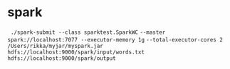 # spark		
` ./spark-submit --class sparktest.SparkWC` `--master spark://localhost:7077 --executor-memory 1g` `--total-executor-cores 2` `/Users/rikka/myjar/myspark.jar` `hdfs://localhost:9000/spark/input/words.txt` `hdfs://localhost:9000/spark/output `